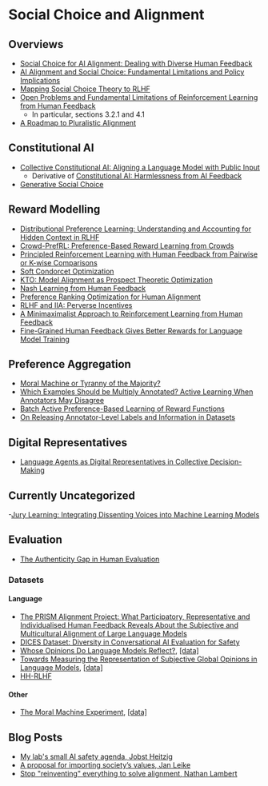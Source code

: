# Social Choice and Alignment


## Overviews
- [Social Choice for AI Alignment: Dealing with Diverse Human Feedback](https://arxiv.org/abs/2404.10271)
- [AI Alignment and Social Choice: Fundamental Limitations and Policy Implications](https://arxiv.org/abs/2310.16048)
- [Mapping Social Choice Theory to RLHF](https://arxiv.org/pdf/2404.13038)
- [Open Problems and Fundamental Limitations of Reinforcement Learning from Human Feedback](https://arxiv.org/pdf/2307.15217#page=12.5)
  - In particular, sections 3.2.1 and 4.1
- [A Roadmap to Pluralistic Alignment](https://arxiv.org/pdf/2402.05070)

## Constitutional AI
- [Collective Constitutional AI: Aligning a Language Model with Public Input](https://www.anthropic.com/news/collective-constitutional-ai-aligning-a-language-model-with-public-input)
  - Derivative of [Constitutional AI: Harmlessness from AI Feedback](https://arxiv.org/abs/2212.08073)
- [Generative Social Choice](https://arxiv.org/pdf/2309.01291)

## Reward Modelling
- [Distributional Preference Learning: Understanding and Accounting for Hidden Context in RLHF](https://arxiv.org/abs/2312.08358)
- [Crowd-PrefRL: Preference-Based Reward Learning from Crowds](https://arxiv.org/abs/2401.10941)
- [Principled Reinforcement Learning with Human Feedback from Pairwise or K-wise Comparisons](https://arxiv.org/abs/2301.11270)
- [Soft Condorcet Optimization](https://drive.google.com/file/d/1D_N_zb-2sHz54v_piikTTNvW52SCswHw/view)
- [KTO: Model Alignment as Prospect Theoretic Optimization](https://arxiv.org/abs/2402.01306)
- [Nash Learning from Human Feedback](https://arxiv.org/pdf/2312.00886)
- [Preference Ranking Optimization for Human Alignment](https://arxiv.org/abs/2306.17492)
- [RLHF and IIA: Perverse Incentives](https://arxiv.org/abs/2312.01057)
- [A Minimaximalist Approach to Reinforcement Learning from Human Feedback](https://arxiv.org/abs/2401.04056)
- [Fine-Grained Human Feedback Gives Better Rewards for Language Model Training](https://arxiv.org/abs/2306.01693)


## Preference Aggregation
- [Moral Machine or Tyranny of the Majority?](https://arxiv.org/pdf/2305.17319)
- [Which Examples Should be Multiply Annotated? Active Learning When Annotators May Disagree](https://aclanthology.org/2023.findings-acl.658/)
- [Batch Active Preference-Based Learning of Reward Functions](https://proceedings.mlr.press/v87/biyik18a/biyik18a.pdf)
- [On Releasing Annotator-Level Labels and Information in Datasets](https://arxiv.org/abs/2110.05699)

## Digital Representatives
- [Language Agents as Digital Representatives in Collective Decision-Making](https://openreview.net/pdf?id=sv7KZcUqu1)

## Currently Uncategorized
-[Jury Learning: Integrating Dissenting Voices into Machine Learning Models](https://dl.acm.org/doi/pdf/10.1145/3491102.3502004)

## Evaluation
- [The Authenticity Gap in Human Evaluation](https://arxiv.org/pdf/2205.11930)

### Datasets
#### Language
- [The PRISM Alignment Project: What Participatory, Representative and Individualised Human Feedback Reveals About the Subjective and Multicultural Alignment of Large Language Models](https://arxiv.org/abs/2404.16019)
- [DICES Dataset: Diversity in Conversational AI Evaluation for Safety](https://proceedings.neurips.cc/paper_files/paper/2023/file/a74b697bce4cac6c91896372abaa8863-Paper-Datasets_and_Benchmarks.pdf)
- [Whose Opinions Do Language Models Reflect?](https://proceedings.mlr.press/v202/santurkar23a.html), [[data]](https://github.com/tatsu-lab/opinions_qa)
- [Towards Measuring the Representation of Subjective Global Opinions in Language Models](https://arxiv.org/pdf/2306.16388), [[data]](https://huggingface.co/datasets/Anthropic/llm_global_opinions)
- [HH-RLHF](https://huggingface.co/datasets/Anthropic/hh-rlhf)
#### Other
- [The Moral Machine Experiment](https://core.ac.uk/download/pdf/231922494.pdf), [[data]](https://osf.io/3hvt2/)


## Blog Posts
- [My lab's small AI safety agenda, Jobst Heitzig](https://forum.effectivealtruism.org/posts/ZWjDkENuFohPShTyc/my-lab-s-small-ai-safety-agenda)
- [A proposal for importing society’s values, Jan Leike](https://aligned.substack.com/p/a-proposal-for-importing-societys-values)
- [Stop "reinventing" everything to solve alignment, Nathan Lambert](https://www.interconnects.ai/p/reinventing-llm-alignment)
